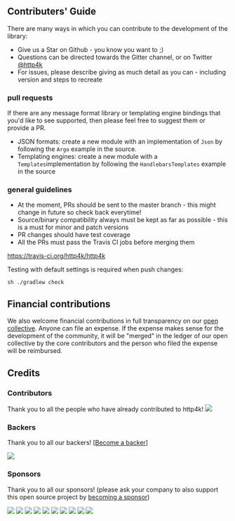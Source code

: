 <h2 class="github">Contributers' Guide</h2>

There are many ways in which you can contribute to the development of the library:

- Give us a Star on Github - you know you want to ;)
- Questions can be directed towards the Gitter channel, or on Twitter <a href="https://twitter.com/http4k">@http4k</a>
- For issues, please describe giving as much detail as you can - including version and steps to recreate

### pull requests
If there are any message format library or templating engine bindings that you'd like to see supported, then please feel free to suggest them or provide a PR. 

- JSON formats: create a new module with an implementation of `Json` by following the `Argo` example in the source.
- Templating engines: create a new module with a `Templates`implementation by following the `HandlebarsTemplates` example in the source

### general guidelines
- At the moment, PRs should be sent to the master branch - this might change in future so check back everytime!
- Source/binary compatibility always must be kept as far as possible - this is a must for minor and patch versions
- PR changes should have test coverage
- All the PRs must pass the Travis CI jobs before merging them

https://travis-ci.org/http4k/http4k

Testing with default settings is required when push changes:

`sh
./gradlew check
`


## Financial contributions

We also welcome financial contributions in full transparency on our [open collective](https://opencollective.com/http4k).
Anyone can file an expense. If the expense makes sense for the development of the community, it will be "merged" in the ledger of our open collective by the core contributors and the person who filed the expense will be reimbursed.


## Credits


### Contributors

Thank you to all the people who have already contributed to http4k!
<a href="graphs/contributors"><img src="https://opencollective.com/http4k/contributors.svg?width=890" /></a>


### Backers

Thank you to all our backers! [[Become a backer](https://opencollective.com/http4k#backer)]

<a href="https://opencollective.com/http4k#backers" target="_blank"><img src="https://opencollective.com/http4k/backers.svg?width=890"></a>


### Sponsors

Thank you to all our sponsors! (please ask your company to also support this open source project by [becoming a sponsor](https://opencollective.com/http4k#sponsor))

<a href="https://opencollective.com/http4k/sponsor/0/website" target="_blank"><img src="https://opencollective.com/http4k/sponsor/0/avatar.svg"></a>
<a href="https://opencollective.com/http4k/sponsor/1/website" target="_blank"><img src="https://opencollective.com/http4k/sponsor/1/avatar.svg"></a>
<a href="https://opencollective.com/http4k/sponsor/2/website" target="_blank"><img src="https://opencollective.com/http4k/sponsor/2/avatar.svg"></a>
<a href="https://opencollective.com/http4k/sponsor/3/website" target="_blank"><img src="https://opencollective.com/http4k/sponsor/3/avatar.svg"></a>
<a href="https://opencollective.com/http4k/sponsor/4/website" target="_blank"><img src="https://opencollective.com/http4k/sponsor/4/avatar.svg"></a>
<a href="https://opencollective.com/http4k/sponsor/5/website" target="_blank"><img src="https://opencollective.com/http4k/sponsor/5/avatar.svg"></a>
<a href="https://opencollective.com/http4k/sponsor/6/website" target="_blank"><img src="https://opencollective.com/http4k/sponsor/6/avatar.svg"></a>
<a href="https://opencollective.com/http4k/sponsor/7/website" target="_blank"><img src="https://opencollective.com/http4k/sponsor/7/avatar.svg"></a>
<a href="https://opencollective.com/http4k/sponsor/8/website" target="_blank"><img src="https://opencollective.com/http4k/sponsor/8/avatar.svg"></a>
<a href="https://opencollective.com/http4k/sponsor/9/website" target="_blank"><img src="https://opencollective.com/http4k/sponsor/9/avatar.svg"></a>